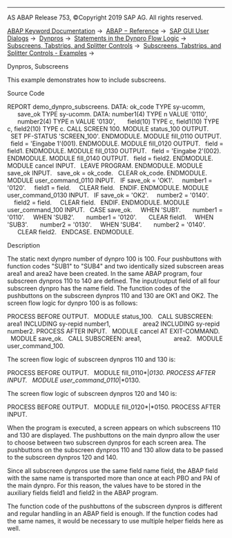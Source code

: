   

* * *

AS ABAP Release 753, ©Copyright 2019 SAP AG. All rights reserved.

[ABAP Keyword Documentation](javascript:call_link\('abenabap.htm'\)) →  [ABAP − Reference](javascript:call_link\('abenabap_reference.htm'\)) →  [SAP GUI User Dialogs](javascript:call_link\('abenabap_screens.htm'\)) →  [Dynpros](javascript:call_link\('abenabap_dynpros.htm'\)) →  [Statements in the Dynpro Flow Logic](javascript:call_link\('abenabap_dynpros_dynpro_statements.htm'\)) →  [Subscreens, Tabstrips, and Splitter Controls](javascript:call_link\('abendynp_subscreens.htm'\)) →  [Subscreens, Tabstrips, and Splitter Controls - Examples](javascript:call_link\('abentab_strip_control_abexas.htm'\)) → 

Dynpros, Subscreens

This example demonstrates how to include subscreens.

Source Code

REPORT demo\_dynpro\_subscreens.
DATA: ok\_code TYPE sy-ucomm,
      save\_ok TYPE sy-ucomm.
DATA: number1(4) TYPE n VALUE '0110',
      number2(4) TYPE n VALUE '0130',
      field(10) TYPE c, field1(10) TYPE c, field2(10) TYPE c.
CALL SCREEN 100.
MODULE status\_100 OUTPUT.
  SET PF-STATUS 'SCREEN\_100'.
ENDMODULE.
MODULE fill\_0110 OUTPUT.
  field = 'Eingabe 1'(001).
ENDMODULE.
MODULE fill\_0120 OUTPUT.
  field = field1.
ENDMODULE.
MODULE fill\_0130 OUTPUT.
  field = 'Eingabe 2'(002).
ENDMODULE.
MODULE fill\_0140 OUTPUT.
  field = field2.
ENDMODULE.
MODULE cancel INPUT.
  LEAVE PROGRAM.
ENDMODULE.
MODULE save\_ok INPUT.
  save\_ok = ok\_code.
  CLEAR ok\_code.
ENDMODULE.
MODULE user\_command\_0110 INPUT.
  IF save\_ok = 'OK1'.
    number1 = '0120'.
    field1 = field.
    CLEAR field.
  ENDIF.
ENDMODULE.
MODULE user\_command\_0130 INPUT.
  IF save\_ok = 'OK2'.
    number2 = '0140'.
    field2 = field.
    CLEAR field.
  ENDIF.
ENDMODULE.
MODULE user\_command\_100 INPUT.
  CASE save\_ok.
    WHEN 'SUB1'.
      number1 = '0110'.
    WHEN 'SUB2'.
      number1 = '0120'.
      CLEAR field1.
    WHEN 'SUB3'.
      number2 = '0130'.
    WHEN 'SUB4'.
      number2 = '0140'.
      CLEAR field2.
  ENDCASE.
ENDMODULE.

Description

The static next dynpro number of dynpro 100 is 100. Four pushbuttons with function codes "SUB1" to "SUB4" and two identically sized subscreen areas area1 and area2 have been created. In the same ABAP program, four subscreen dynpros 110 to 140 are defined. The input/output field of all four subscreen dynpro has the name field. The function codes of the pushbuttons on the subscreen dynpros 110 and 130 are OK1 and OK2. The screen flow logic for dynpro 100 is as follows:

PROCESS BEFORE OUTPUT.
  MODULE status\_100.
  CALL SUBSCREEN: area1 INCLUDING sy-repid number1,
                  area2 INCLUDING sy-repid number2.
PROCESS AFTER INPUT.
  MODULE cancel AT EXIT-COMMAND.
  MODULE save\_ok.
  CALL SUBSCREEN: area1,
                  area2.
  MODULE user\_command\_100.

The screen flow logic of subscreen dynpros 110 and 130 is:

PROCESS BEFORE OUTPUT.
  MODULE fill\_0110*|*0130.
PROCESS AFTER INPUT.
  MODULE user\_command\_0110*|*0130.

The screen flow logic of subscreen dynpros 120 and 140 is:

PROCESS BEFORE OUTPUT.
  MODULE fill\_0120*|*0150.
PROCESS AFTER INPUT.

When the program is executed, a screen appears on which subscreens 110 and 130 are displayed. The pushbuttons on the main dynpro allow the user to choose between two subscreen dynpros for each screen area. The pushbuttons on the subscreen dynpros 110 and 130 allow data to be passed to the subscreen dynpros 120 and 140.

Since all subscreen dynpros use the same field name field, the ABAP field with the same name is transported more than once at each PBO and PAI of the main dynpro. For this reason, the values have to be stored in the auxiliary fields field1 and field2 in the ABAP program.

The function code of the pushbuttons of the subscreen dynpros is different and regular handling in an ABAP field is enough. If the function codes had the same names, it would be necessary to use multiple helper fields here as well.